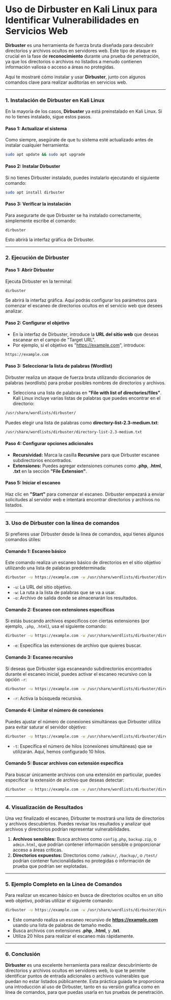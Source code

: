 # Uso de **Dirbuster** en Kali Linux para Identificar Vulnerabilidades en Servicios Web

**Dirbuster** es una herramienta de fuerza bruta diseñada para descubrir directorios y archivos ocultos en servidores web. Este tipo de ataque es crucial en la fase de **reconocimiento** durante una prueba de penetración, ya que los directorios o archivos no listados a menudo contienen información valiosa o acceso a áreas no protegidas.

Aquí te mostraré cómo instalar y usar **Dirbuster**, junto con algunos comandos clave para realizar auditorías en servicios web.

------

### **1. Instalación de Dirbuster en Kali Linux**

En la mayoría de los casos, **Dirbuster** ya está preinstalado en Kali Linux. Si no lo tienes instalado, sigue estos pasos.

#### Paso 1: Actualizar el sistema

Como siempre, asegúrate de que tu sistema esté actualizado antes de instalar cualquier herramienta:

```bash
sudo apt update && sudo apt upgrade
```

#### Paso 2: Instalar Dirbuster

Si no tienes Dirbuster instalado, puedes instalarlo ejecutando el siguiente comando:

```bash
sudo apt install dirbuster
```

#### Paso 3: Verificar la instalación

Para asegurarte de que Dirbuster se ha instalado correctamente, simplemente escribe el comando:

```bash
dirbuster
```

Esto abrirá la interfaz gráfica de Dirbuster.

------

### **2. Ejecución de Dirbuster**

#### Paso 1: Abrir Dirbuster

Ejecuta Dirbuster en la terminal:

```bash
dirbuster
```

Se abrirá la interfaz gráfica. Aquí podrás configurar los parámetros para comenzar el escaneo de directorios ocultos en el servicio web que desees analizar.

#### Paso 2: Configurar el objetivo

- En la interfaz de Dirbuster, introduce la **URL del sitio web** que deseas escanear en el campo de "Target URL".
- Por ejemplo, si el objetivo es "https://example.com", introduce:

```bash
https://example.com
```

#### Paso 3: Seleccionar la lista de palabras (Wordlist)

Dirbuster realiza un ataque de fuerza bruta utilizando diccionarios de palabras (wordlists) para probar posibles nombres de directorios y archivos.

- Selecciona una lista de palabras en **"File with list of directories/files"**. Kali Linux incluye varias listas de palabras que puedes encontrar en el directorio:

```bash
/usr/share/wordlists/dirbuster/
```

Puedes elegir una lista de palabras como **directory-list-2.3-medium.txt**:

```bash
/usr/share/wordlists/dirbuster/directory-list-2.3-medium.txt
```

#### Paso 4: Configurar opciones adicionales

- **Recursividad:** Marca la casilla **Recursive** para que Dirbuster escanee subdirectorios encontrados.
- **Extensiones:** Puedes agregar extensiones comunes como **.php**, **.html**, **.txt** en la sección **"File Extension"**.

#### Paso 5: Iniciar el escaneo

Haz clic en **"Start"** para comenzar el escaneo. Dirbuster empezará a enviar solicitudes al servidor web e intentará encontrar directorios y archivos no listados.

------

### **3. Uso de Dirbuster con la línea de comandos**

Si prefieres usar Dirbuster desde la línea de comandos, aquí tienes algunos comandos útiles:

#### **Comando 1: Escaneo básico**

Este comando realiza un escaneo básico de directorios en el sitio objetivo utilizando una lista de palabras predeterminada:

```bash
dirbuster -u https://example.com -w /usr/share/wordlists/dirbuster/directory-list-2.3-medium.txt -o resultados.txt
```

- `-u`: La URL del sitio objetivo.
- `-w`: La ruta a la lista de palabras que se va a usar.
- `-o`: Archivo de salida donde se almacenarán los resultados.

#### **Comando 2: Escaneo con extensiones específicas**

Si estás buscando archivos específicos con ciertas extensiones (por ejemplo, `.php`, `.html`), usa el siguiente comando:

```bash
dirbuster -u https://example.com -w /usr/share/wordlists/dirbuster/directory-list-2.3-medium.txt -e php,html -o resultados.txt
```

- `-e`: Especifica las extensiones de archivo que quieres buscar.

#### **Comando 3: Escaneo recursivo**

Si deseas que Dirbuster siga escaneando subdirectorios encontrados durante el escaneo inicial, puedes activar el escaneo recursivo con la opción `-r`:

```bash
dirbuster -u https://example.com -w /usr/share/wordlists/dirbuster/directory-list-2.3-medium.txt -r -o resultados.txt
```

- `-r`: Activa la búsqueda recursiva.

#### **Comando 4: Limitar el número de conexiones**

Puedes ajustar el número de conexiones simultáneas que Dirbuster utiliza para evitar saturar el servidor objetivo:

```bash
dirbuster -u https://example.com -w /usr/share/wordlists/dirbuster/directory-list-2.3-medium.txt -t 10 -o resultados.txt
```

- `-t`: Especifica el número de hilos (conexiones simultáneas) que se utilizarán. Aquí, hemos configurado 10 hilos.

#### **Comando 5: Buscar archivos con extensión específica**

Para buscar únicamente archivos con una extensión en particular, puedes especificar la extensión de archivo que deseas detectar:

```bash
dirbuster -u https://example.com -w /usr/share/wordlists/dirbuster/directory-list-2.3-medium.txt -e txt -o resultados.txt
```

------

### **4. Visualización de Resultados**

Una vez finalizado el escaneo, Dirbuster te mostrará una lista de directorios y archivos descubiertos. Puedes revisar los resultados y analizar qué archivos y directorios podrían representar vulnerabilidades.

1. **Archivos sensibles:** Busca archivos como `config.php`, `backup.zip`, o `admin.html`, que podrían contener información sensible o proporcionar acceso a áreas críticas.
2. **Directorios expuestos:** Directorios como `/admin/`, `/backup/`, o `/test/` podrían contener funcionalidades no protegidas o información de prueba que podrían ser explotadas.

------

### **5. Ejemplo Completo en la Línea de Comandos**

Para realizar un escaneo básico en busca de directorios ocultos en un sitio web objetivo, podrías utilizar el siguiente comando:

```bash
dirbuster -u https://example.com -w /usr/share/wordlists/dirbuster/directory-list-2.3-medium.txt -e php,html,txt -r -t 20 -o resultados.txt
```

- Este comando realiza un escaneo recursivo de **https://example.com** usando una lista de palabras de tamaño medio.
- Busca archivos con extensiones **.php**, **.html**, y **.txt**.
- Utiliza 20 hilos para realizar el escaneo más rápidamente.

------

### **6. Conclusión**

**Dirbuster** es una excelente herramienta para realizar descubrimiento de directorios y archivos ocultos en servidores web, lo que te permite identificar puntos de entrada adicionales o archivos vulnerables que puedan no estar listados públicamente. Esta práctica guiada te proporciona una introducción al uso de Dirbuster, tanto en su versión gráfica como en línea de comandos, para que puedas usarla en tus pruebas de penetración.